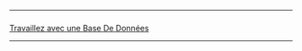 ------------------------------------------------------------------------------------------------------------------------------------------------------------------------
### <p align='center'><a href='https://openclassrooms.com/fr/courses/918836-concevez-votre-site-web-avec-php-et-mysql/913655-travaillez-avec-une-base-de-donnees'>
Travaillez avec une Base De Données</a></p>


  ------------------------------------------------------------------------------------------------------------------------------------------------------------------------
